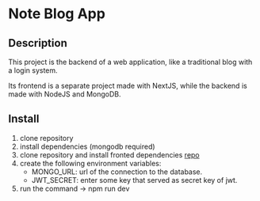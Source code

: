 # Note Blog App

## Description

This project is the backend of a web application, like a traditional blog with a login system.

Its frontend is a separate project made with NextJS, while the backend is made with NodeJS and MongoDB.

## Install

1. clone repository
2. install dependencies (mongodb required)
3. clone repository and install fronted dependencies [repo](https://github.com/joel-CM/noteblog-app)
4. create the following environment variables:
    - MONGO_URL: url of the connection to the database.
    - JWT_SECRET: enter some key that served as secret key of jwt.
5. run the command -> npm run dev
